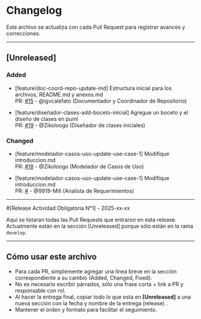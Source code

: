 # Changelog

Este archivo se actualiza con cada Pull Request para registrar avances y correcciones.

---

## [Unreleased]

### Added

- [feature/doc-coord-repo-update-md]  Estructura inicial para los archivos, README.md y anexos.md  
 PR: [#15](https://github.com/9919-Mili/SistemaProductoraVideos/pull/15) - @igvcalefato (Documentador y Coordinador de Repositorio)

 - [feature/diseñador-clases-add-boceto-inicial]  Agregue un boceto y el diseño de clases en puml  
 PR: [#19](https://github.com/9919-Mili/SistemaProductoraVideos/pull/19) - @Zikoloogo (Diseñador de clases iniciales)

### Changed

- [feature/modelador-casos-uso-update-use-case-1] Modifique introduccion.md  
 PR: [#18](https://github.com/9919-Mili/SistemaProductoraVideos/pull/18) - @Zikoloogo (Modelador de Casos de Uso) 

- [feature/modelador-casos-uso-update-use-case-1] Modifique introduccion.md  
 PR: [#](link) - @9919-Mili (Analista de Requerimientos)
  
---

#[Release Actividad Obligatoria N°1] - 2025-xx-xx

Aquí se listaran todas las Pull Requests que entraron en esta release.
Actualmente están en la sección [Unreleased] porque sólo están en la rama `develop`.

---

## Cómo usar este archivo

- Para cada PR, simplemente agregar una línea breve en la sección correspondiente a su cambio (Added, Changed, Fixed).
- No es necesario escribir párrados, sólo una frase corta + link a PR y responsable con rol.
- Al hacer la entrega final, copiar todo lo que esta en **[Unreleased]** a una nueva sección con la fecha y nombre de la entrega (release) .
- Mantener el orden y formato para facilitar el seguimiento.
